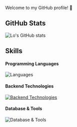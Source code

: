 Welcome to my GitHub profile! 🌟

## GitHub Stats
![Lo's GitHub stats](https://github-readme-stats.vercel.app/api?username=PureLo&show_icons=true&theme=cobalt)

## Skills

#### Programming Languages
![Languages](https://skillicons.dev/icons?i=c,cpp,go)

#### Backend Technologies
[![Backend Technologies](https://skillicons.dev/icons?i=docker&perline=3)](https://skillicons.dev)

#### Database & Tools
![Database & Tools](https://skillicons.dev/icons?i=mysql,mongodb,bitbucket,jira)

